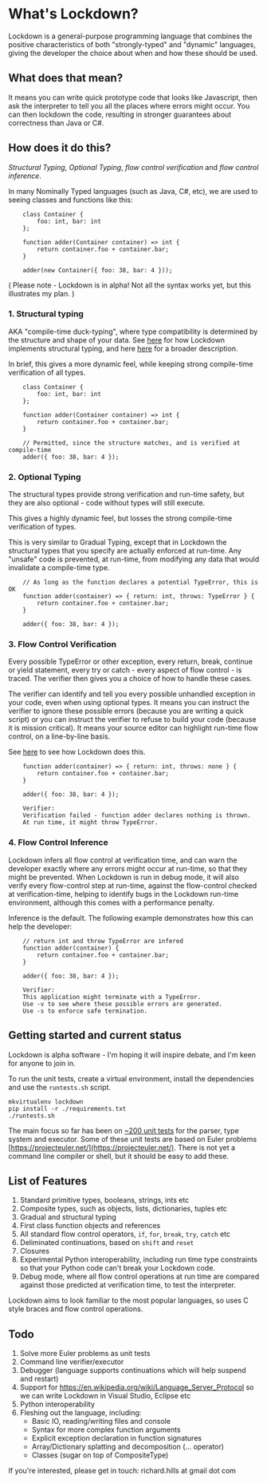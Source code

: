 # What's Lockdown?

Lockdown is a general-purpose programming language that combines the positive characteristics of both "strongly-typed" and "dynamic" languages, giving the developer the choice about when and how these should be used.

## What does that mean?

It means you can write quick prototype code that looks like Javascript, then ask the interpreter to tell you all the places where errors might occur. You can then lockdown the code, resulting in stronger guarantees about correctness than Java or C#.

## How does it do this?

*Structural Typing*, *Optional Typing*, *flow control verification* and *flow control inference*.

In many Nominally Typed languages (such as Java, C#, etc), we are used to seeing classes and functions like this:

		class Container {
		    foo: int, bar: int
		};
		
		function adder(Container container) => int {
			return container.foo + container.bar;
		}
		
		adder(new Container({ foo: 38, bar: 4 }));

( Please note - Lockdown is in alpha! Not all the syntax works yet, but this illustrates my plan. )

### 1. Structural typing

AKA "compile-time duck-typing", where type compatibility is determined by the structure and shape of your data. See [here](lockdown/type_system/README.md) for how Lockdown implements structural typing, and here [here](STRUCTURAL_TYPING.md) for a broader description.

In brief, this gives a more dynamic feel, while keeping strong compile-time verification of all types.

		class Container {
		    foo: int, bar: int
		};
		
		function adder(Container container) => int {
			return container.foo + container.bar;
		}
		
		// Permitted, since the structure matches, and is verified at compile-time
		adder({ foo: 38, bar: 4 });

### 2. Optional Typing

The structural types provide strong verification and run-time safety, but they are also optional - code without types will still execute.

This gives a highly dynamic feel, but losses the strong compile-time verification of types.

This is very similar to Gradual Typing, except that in Lockdown the structural types that you specify are actually enforced at run-time. Any "unsafe" code is prevented, at run-time, from modifying any data that would invalidate a compile-time type.

		// As long as the function declares a potential TypeError, this is OK
		function adder(container) => { return: int, throws: TypeError } {
			return container.foo + container.bar;
		}
		
		adder({ foo: 38, bar: 4 });

### 3. Flow Control Verification

Every possible TypeError or other exception, every return, break, continue or yield statement, every try or catch - every aspect of flow control -  is traced. The verifier then gives you a choice of how to handle these cases.

The verifier can identify and tell you every possible unhandled exception in your code, even when using optional types. It means you can instruct the verifier to ignore these possible errors (because you are writing a quick script) or you can instruct the verifier to refuse to build your code (because it is mission critical). It means your source editor can highlight run-time flow control, on a line-by-line basis.

See [here](FLOW_CONTROL.md) to see how Lockdown does this.

		function adder(container) => { return: int, throws: none } {
			return container.foo + container.bar;
		}
		
		adder({ foo: 38, bar: 4 });

		Verifier:
		Verification failed - function adder declares nothing is thrown.
		At run time, it might throw TypeError.

### 4. Flow Control Inference ###

Lockdown infers all flow control at verification time, and can warn the developer exactly where any errors might occur at run-time, so that they might be prevented. When Lockdown is run in debug mode, it will also verify every flow-control step at run-time, against the flow-control checked at verification-time, helping to identify bugs in the Lockdown run-time environment, although this comes with a performance penalty. 

Inference is the default. The following example demonstrates how this can help the developer:

		// return int and throw TypeError are infered
		function adder(container) {
			return container.foo + container.bar;
		}
		
		adder({ foo: 38, bar: 4 });

		Verifier:
		This application might terminate with a TypeError.
		Use -v to see where these possible errors are generated.
		Use -s to enforce safe termination.

## Getting started and current status

Lockdown is alpha software - I'm hoping it will inspire debate, and I'm keen for anyone to join in.

To run the unit tests, create a virtual environment, install the dependencies and use the `runtests.sh` script.

	mkvirtualenv lockdown
	pip install -r ./requirements.txt
	./runtests.sh

The main focus so far has been on [~200 unit tests](lockdown/test.py) for the parser, type system and executor. Some of these unit tests are based on Euler problems [https://projecteuler.net/](https://projecteuler.net/). There is not yet a command line compiler or shell, but it should be easy to add these.

## List of Features

1. Standard primitive types, booleans, strings, ints etc
2. Composite types, such as objects, lists, dictionaries, tuples etc
3. Gradual and structural typing
4. First class function objects and references
5. All standard flow control operators, `if`, `for`, `break`, `try`, `catch` etc
6. Deliminated continuations, based on `shift` and `reset`
7. Closures
8. Experimental Python interoperability, including run time type constraints so that your Python code can't break your Lockdown code.
9. Debug mode, where all flow control operations at run time are compared against those predicted at verification time, to test the interpreter.

Lockdown aims to look familiar to the most popular languages, so uses C style braces and flow control operations.

## Todo

1. Solve more Euler problems as unit tests
2. Command line verifier/executor
3. Debugger (language supports continuations which will help suspend and restart)
3. Support for https://en.wikipedia.org/wiki/Language_Server_Protocol so we can write Lockdown in Visual Studio, Eclipse etc
4. Python interoperability
5. Fleshing out the language, including:
   * Basic IO, reading/writing files and console
   * Syntax for more complex function arguments
   * Explicit exception declaration in function signatures
   * Array/Dictionary splatting and decomposition (... operator)
   * Classes (sugar on top of CompositeType)

If you're interested, please get in touch: richard.hills at gmail dot com


